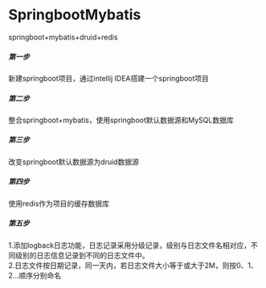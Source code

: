 # SpringbootMybatis
springboot+mybatis+druid+redis

##### 第一步
新建springboot项目，通过intellij IDEA搭建一个springboot项目

##### 第二步
整合springboot+mybatis，使用springboot默认数据源和MySQL数据库

##### 第三步
改变springboot默认数据源为druid数据源

##### 第四步
使用redis作为项目的缓存数据库

##### 第五步
1.添加logback日志功能，日志记录采用分级记录，级别与日志文件名相对应，不同级别的日志信息记录到不同的日志文件中。<br>
2.日志文件按日期记录，同一天内，若日志文件大小等于或大于2M，则按0、1、2...顺序分别命名
